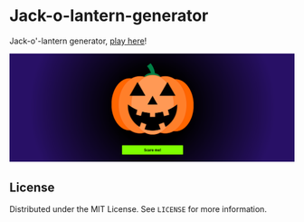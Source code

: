 # Jack-o-lantern-generator
Jack-o'-lantern generator, [play here](https://afnecors.org/Jack-o-lantern-generator/)!

![Demo](images/demo.gif)

<!-- LICENSE -->
## License

Distributed under the MIT License. See `LICENSE` for more information.